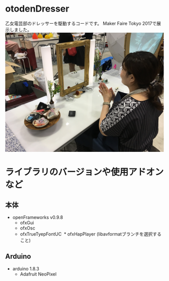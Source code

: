 # otodenDresser
乙女電芸部のドレッサーを駆動するコードです。 Maker Faire Tokyo 2017で展示しました。
![乙電ドレッサー](https://raw.githubusercontent.com/torukawanabe/otodenDresser/master/image.JPG "ドレッサー")

# ライブラリのバージョンや使用アドオンなど
## 本体
* openFrameworks v0.9.8
  * ofxGui
  * ofxOsc
  * ofxTrueTyepFontUC
  * ofxHapPlayer (libavformatブランチを選択すること)

## Arduino
* arduino 1.8.3
  * Adafruit NeoPixel
